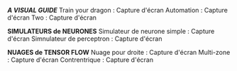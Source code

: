***A VISUAL GUIDE***
Train your dragon : Capture d'écran
Automation : Capture d'écran
Two : Capture d'écran

**SIMULATEURS de NEURONES**
Simulateur de neurone simple : Capture d'écran
Simnulateur de perceptron : Capture d'écran

**NUAGES de TENSOR FLOW**
Nuage pour droite : Capture d'écran
Multi-zone : Capture d'écran
Contrentrique : Capture d'écran
